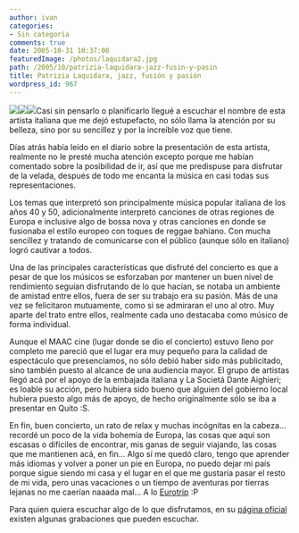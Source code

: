 ```yaml
---
author: ivan
categories:
- Sin categoría
comments: true
date: 2005-10-31 10:37:00
featuredImage: /photos/laquidara2.jpg
path: /2005/10/patrizia-laquidara-jazz-fusin-y-pasin
title: Patrizia Laquidara, jazz, fusión y pasión
wordpress_id: 967
---
```


[![](https://photos1.blogger.com/blogger/5311/455/200/laquidara2.jpg)](https://photos1.blogger.com/blogger/5311/455/1600/laquidara2.jpg)[![](https://photos1.blogger.com/blogger/5311/455/200/laquidara.jpg)](https://photos1.blogger.com/blogger/5311/455/1600/laquidara.jpg)[![](https://photos1.blogger.com/blogger/5311/455/1600/bentivoglio03.jpg)](https://photos1.blogger.com/blogger/5311/455/1600/bentivoglio03.jpg)Casi sin pensarlo o planificarlo llegué a escuchar el nombre de esta artista italiana que me dejó estupefacto, no sólo llama la atención por su belleza, sino por su sencillez y por la increíble voz que tiene.

Días atrás había leído en el diario sobre la presentación de esta artista, realmente no le presté mucha atención excepto porque me habían comentado sobre la posibilidad de ir, así que me predispuse para disfrutar de la velada, después de todo me encanta la música en casi todas sus representaciones.

Los temas que interpretó son principalmente música popular italiana de los años 40 y 50, adicionalmente interpretó canciones de otras regiones de Europa e inclusive algo de bossa nova y otras canciones en donde se fusionaba el estilo europeo con toques de reggae bahiano. Con mucha sencillez y tratando de comunicarse con el público (aunque sólo en italiano) logró cautivar a todos.

Una de las principales características que disfruté del concierto es que a pesar de que los músicos se esforzaban por mantener un buen nivel de rendimiento seguían disfrutando de lo que hacían, se notaba un ambiente de amistad entre ellos, fuera de ser su trabajo era su pasión. Más de una vez se felicitaron mutuamente, como si se admiraran el uno al otro. Muy aparte del trato entre ellos, realmente cada uno destacaba como músico de forma individual.

Aunque el MAAC cine (lugar donde se dio el concierto) estuvo lleno por completo me pareció que el lugar era muy pequeño para la calidad de espectáculo que presenciamos, no sólo debió haber sido más publicitado, sino también puesto al alcance de una audiencia mayor. El grupo de artistas llegó acá por el apoyo de la embajada italiana y La Societá Dante Aighieri; es loable su acción, pero hubiera sido bueno que alguien del gobierno local hubiera puesto algo más de apoyo, de hecho originalmente sólo se iba a presentar en Quito :S.

En fin, buen concierto, un rato de relax y muchas incógnitas en la cabeza... recordé un poco de la vida bohemia de Europa, las cosas que aquí son escasas o difíciles de encontrar, mis ganas de seguir viajando, las cosas que me mantienen acá, en fin... Algo sí me quedó claro, tengo que aprender más idiomas y volver a poner un pie en Europa, no puedo dejar mi país porque sigue siendo mi casa y el lugar en el que me gustaría pasar el resto de mi vida, pero unas vacaciones o un tiempo de aventuras por tierras lejanas no me caerían naaada mal... A lo [Eurotrip](https://www.imdb.com/title/tt0356150/) :P

Para quien quiera escuchar algo de lo que disfrutamos, en su [página oficial](https://www.patrizialaquidara.it/blog/extra.php?page=4) existen algunas grabaciones que pueden escuchar.